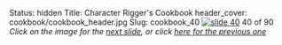 Status: hidden
Title: Character Rigger's Cookbook
header_cover: cookbook/cookbook_header.jpg
Slug: cookbook_40
[![slide 40](https://dl.dropboxusercontent.com/u/2977490/presentations/cookbook/img40.jpg)](cookbook_41)
40 of 90
_Click on the image for the [next slide](cookbook_41), or click [here for the previous one](cookbook_39)_
